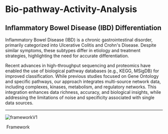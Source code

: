 # Bio-pathway-Activity-Analysis
## Inflammatory Bowel Disease (IBD) Differentiation

Inflammatory Bowel Disease (IBD) is a chronic gastrointestinal disorder, primarily categorized into Ulcerative Colitis and Crohn's Disease. Despite similar symptoms, these subtypes differ in etiology and treatment strategies, highlighting the need for accurate differentiation.

Recent advances in high-throughput sequencing and proteomics have enabled the use of biological pathway databases (e.g., KEGG, MSigDB) for improved classification. While previous studies focused on Gene Ontology and specific pathways, our approach integrates multi-source network data, including complexes, kinases, metabolism, and regulatory networks. This integration enhances data richness, accuracy, and biological insights, while addressing the limitations of noise and specificity associated with single data sources.

---



![frameworkV1](D:\code\Ra_Code\Bio-pathway-Activity-Analysis\frameworkV1.png)

​                                                                Framework
